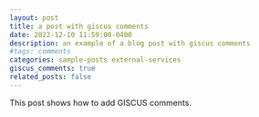 ```yaml
---
layout: post
title: a post with giscus comments
date: 2022-12-10 11:59:00-0400
description: an example of a blog post with giscus comments
#tags: comments
categories: sample-posts external-services
giscus_comments: true
related_posts: false
---
```

This post shows how to add GISCUS comments.

